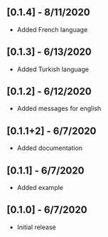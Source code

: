 ## [0.1.4] - 8/11/2020

* Added French language

## [0.1.3] - 6/13/2020

* Added Turkish language

## [0.1.2] - 6/12/2020

* Added messages for english

## [0.1.1+2] - 6/7/2020

* Added documentation

## [0.1.1] - 6/7/2020

* Added example

## [0.1.0] - 6/7/2020

* Initial release

